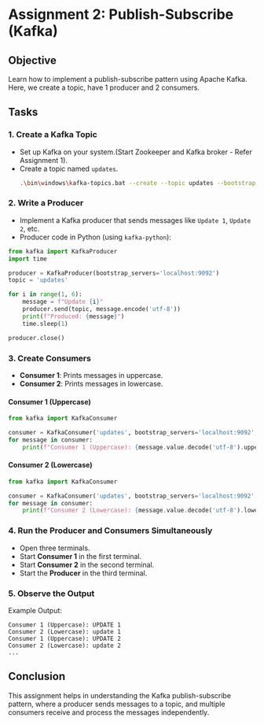 # Assignment 2: Publish-Subscribe (Kafka)

## Objective
Learn how to implement a publish-subscribe pattern using Apache Kafka.
Here, we create a topic, have 1 producer and 2 consumers.

## Tasks

### 1. Create a Kafka Topic
- Set up Kafka on your system.(Start Zookeeper and Kafka broker - Refer Assignment 1). 
- Create a topic named `updates`.
  ```sh
  .\bin\windows\kafka-topics.bat --create --topic updates --bootstrap-server localhost:9092 --partitions 1 --replication-factor 1
  ```

### 2. Write a Producer
- Implement a Kafka producer that sends messages like `Update 1`, `Update 2`, etc.
-  Producer code in Python (using `kafka-python`):
  
  ```python
  from kafka import KafkaProducer
  import time

  producer = KafkaProducer(bootstrap_servers='localhost:9092')
  topic = 'updates'

  for i in range(1, 6):
      message = f"Update {i}"
      producer.send(topic, message.encode('utf-8'))
      print(f"Produced: {message}")
      time.sleep(1)

  producer.close()
  ```

### 3. Create Consumers
- **Consumer 1**: Prints messages in uppercase.
- **Consumer 2**: Prints messages in lowercase.

#### Consumer 1 (Uppercase)
```python
from kafka import KafkaConsumer

consumer = KafkaConsumer('updates', bootstrap_servers='localhost:9092', auto_offset_reset='earliest')
for message in consumer:
    print(f"Consumer 1 (Uppercase): {message.value.decode('utf-8').upper()}")
```

#### Consumer 2 (Lowercase)
```python
from kafka import KafkaConsumer

consumer = KafkaConsumer('updates', bootstrap_servers='localhost:9092', auto_offset_reset='earliest')
for message in consumer:
    print(f"Consumer 2 (Lowercase): {message.value.decode('utf-8').lower()}")
```

### 4. Run the Producer and Consumers Simultaneously
- Open three terminals.
- Start **Consumer 1** in the first terminal.
- Start **Consumer 2** in the second terminal.
- Start the **Producer** in the third terminal.

### 5. Observe the Output
Example Output:
```
Consumer 1 (Uppercase): UPDATE 1
Consumer 2 (Lowercase): update 1
Consumer 1 (Uppercase): UPDATE 2
Consumer 2 (Lowercase): update 2
...
```

## Conclusion
This assignment helps in understanding the Kafka publish-subscribe pattern, where a producer sends messages to a topic, and multiple consumers receive and process the messages independently.

